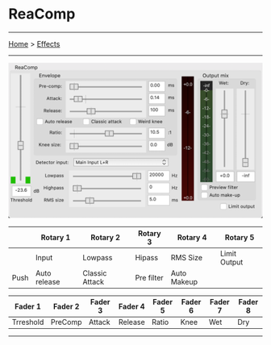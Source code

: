 # ReaComp

---

[Home](../) > [Effects](./)

---

![logo](../assets/ReaComp.png)

|      | Rotary 1     | Rotary 2       | Rotary 3   | Rotary 4    | Rotary 5     |
|------|----------    |----------      |----------  |----------   |----------    |
|      | Input        | Lowpass        | Hipass     | RMS Size    | Limit Output |
| Push | Auto release | Classic Attack | Pre filter | Auto Makeup |              |


| Fader 1  | Fader 2  | Fader 3 | Fader 4 | Fader 5 | Fader 6 | Fader 7 | Fader 8 |
|----------|----------|---------|---------|---------|---------|---------|---------|
| Trreshold | PreComp | Attack  | Release | Ratio   | Knee    | Wet     | Dry     |

---
